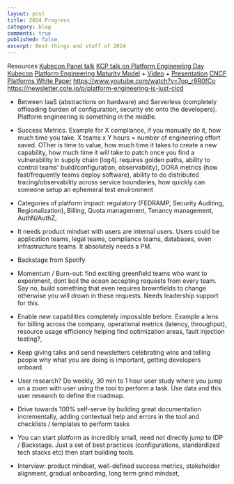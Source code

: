 ```yaml
---
layout: post
title: 2024 Progress
category: blog
comments: true
published: false
excerpt: Best things and stuff of 2024
---
```


Resources
[Kubecon Panel talk](https://www.youtube.com/watch?v=yuNTeyDuyhQ)
[KCP talk on Platform Engineering Day Kubecon](https://www.youtube.com/watch?v=az5Rm8Snms4)
[Platform Engineering Maturity Model](https://tag-app-delivery.cncf.io/whitepapers/platform-eng-maturity-model) + [Video](https://www.youtube.com/watch?v=MiYn60VWtJk) + [Presentation](https://www.youtube.com/watch?v=t1DHqnQRuQs)
[CNCF Platforms White Paper](https://tag-app-delivery.cncf.io/whitepapers/platforms/)
https://www.youtube.com/watch?v=7op_r9R0fCo
https://newsletter.cote.io/p/platform-engineering-is-just-cicd

- Between IaaS (abstractions on hardware) and Serverless (completely offloading burden of configuration, security etc onto the developers). Platform engineering is something in the middle.

- Success Metrics. Example for X compliance, if you manually do it, how much time you take. X teams x Y hours = number of engineering effort saved. OTher is time to value, how much time it takes to create a new capability, how much time it will take to patch once you find a vulnerability in supply chain (log4j. requires golden paths, ability to control teams' build/configuration, observability), DORA metrics (how fast/frequently teams deploy software), ability to do distributed tracing/observability across service boundaries, how quickly can someone setup an ephemeral test environment

- Categories of platform impact: regulatory (FEDRAMP, Security Auditing, Regionalization), Billing, Quota management, Tenancy management, AuthN/AuthZ,

- It needs product mindset with users are internal users. Users could be application teams, legal teams, compliance teams, databases, even infrastructure teams. It absolutely needs a PM.

- Backstage from Spotify

- Momentum / Burn-out: find exciting greenfield teams who want to experiment, dont boil the ocean accepting requests from every team. Say no, build something that even requires brownfields to change otherwise you will drown in these requests. Needs leadership support for this.

- Enable new capabilities completely impossible before. Example a lens for billing across the company, operational metrics (latency, throughput), resource usage efficiency helping find optimization areas, fault injection testing?,

- Keep giving talks and send newsletters celebrating wins and telling people why what you are doing is important, getting developers onboard.

- User research? Do weekly, 30 min to 1 hour user study where you jump on a zoom with user using the tool to perform a task. Use data and this user research to define the roadmap.

- Drive towards 100% self-serve by building great documentation incrementally, adding contextual help and errors in the tool and checklists / templates to perform tasks

- You can start platform as incredibly small, need not directly jump to IDP / Backstage. Just a set of best practices (configurations, standardized tech stacks etc) then start building tools.

- Interview: product mindset, well-defined success metrics, stakeholder alignment, gradual onboarding, long term grind mindset,
